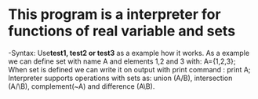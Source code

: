 # This program is a interpreter for functions of real variable and sets
-Syntax:
 Use**test1, test2 or test3** as a example how it works. 
 As a example we can define set with name A and elements 1,2 and 3 with: A={1,2,3};
 When set is defined we can write it on output with print command : print A;
 Interpreter supports operations with sets as: union (A\/B), intersection (A/\B), complement(~A) and difference (A\B).
 
 

